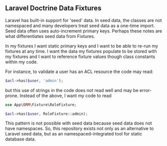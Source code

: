 Laravel Doctrine Data Fixtures
------------------------------

Laravel has built-in support for 'seed' data.  In seed data, the classes
are not namespaced and many developers treat seed data as a one-time
import.  Seed data often uses auto-increment primary keys.  Perhaps
these notes are what differentiates seed data from Fixtures.

In my fixtures I want static primary keys and I want to be able to
re-run my fixtures at any time.  I want the data my fixtures populate
to be stored with my fixtures and I want to reference fixture values
though class constants within my code.

For instance, to validate a user has an ACL resource the code may 
read:

```php
$acl->has($user, 'admin');
```

but this use of strings in the code does not read well and may be
error-prone.  Instead of the above, I want my code to read

```php
use App\ORM\Fixture\RoleFixture;

$acl->has($user, RoleFixture::admin);
```

This pattern is not possible with seed data because seed data does
not have namespaces.  So, this repository exists not only as an
alternative to Laravel seed data, but as an namespaced-integrated
tool for static database data.
